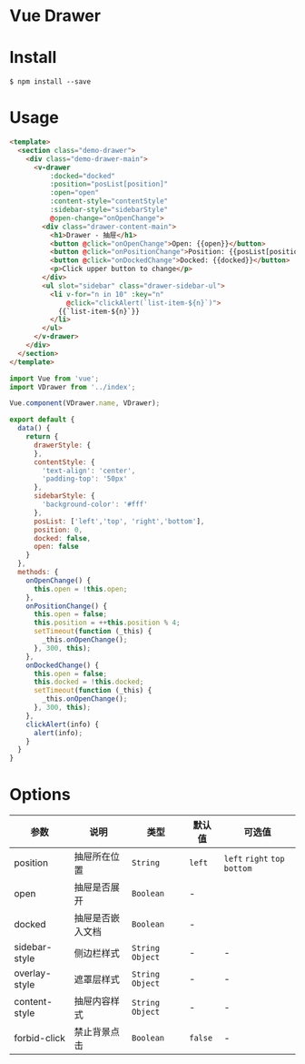 # Vue Drawer

# Install

```
$ npm install --save
```

# Usage

```html
<template>
  <section class="demo-drawer">
    <div class="demo-drawer-main">
      <v-drawer
          :docked="docked"
          :position="posList[position]"
          :open="open"
          :content-style="contentStyle"
          :sidebar-style="sidebarStyle"
          @open-change="onOpenChange">
        <div class="drawer-content-main">
          <h1>Drawer - 抽屉</h1>
          <button @click="onOpenChange">Open: {{open}}</button>
          <button @click="onPositionChange">Position: {{posList[position]}}</button>
          <button @click="onDockedChange">Docked: {{docked}}</button>
          <p>Click upper button to change</p>
        </div>
        <ul slot="sidebar" class="drawer-sidebar-ul">
          <li v-for="n in 10" :key="n"
              @click="clickAlert(`list-item-${n}`)">
            {{`list-item-${n}`}}
          </li>
        </ul>
      </v-drawer>
    </div>
  </section>
</template>
```

```js
import Vue from 'vue';
import VDrawer from '../index';

Vue.component(VDrawer.name, VDrawer);

export default {
  data() {
    return {
      drawerStyle: {
      },
      contentStyle: {
        'text-align': 'center',
        'padding-top': '50px'
      },
      sidebarStyle: {
        'background-color': '#fff'
      },
      posList: ['left','top', 'right','bottom'],
      position: 0,
      docked: false,
      open: false
    }
  },
  methods: {
    onOpenChange() {
      this.open = !this.open;
    },
    onPositionChange() {
      this.open = false;
      this.position = ++this.position % 4;
      setTimeout(function (_this) {
        _this.onOpenChange();
      }, 300, this);
    },
    onDockedChange() {
      this.open = false;
      this.docked = !this.docked;
      setTimeout(function (_this) {
        _this.onOpenChange();
      }, 300, this);
    },
    clickAlert(info) {
      alert(info);
    }
  }
}
```

# Options

| 参数 | 说明 | 类型 | 默认值 | 可选值 |
|-----------|-----------|-----------|-------------|-------------|
| position | 抽屉所在位置 | `String` | `left` | `left` `right` `top` `bottom` |
| open | 抽屉是否展开 | `Boolean` | - |
| docked | 抽屉是否嵌入文档 | `Boolean` | - |
| sidebar-style | 侧边栏样式 | `String` `Object` | - | - |
| overlay-style | 遮罩层样式 | `String` `Object`| - | - |
| content-style | 抽屉内容样式 | `String` `Object`| - | - |
| forbid-click | 禁止背景点击 | `Boolean` | `false` | - |
